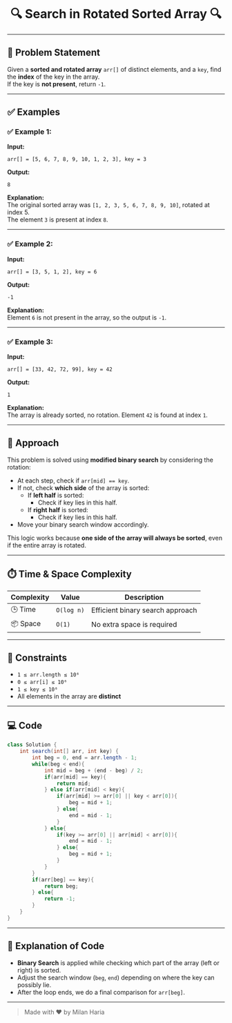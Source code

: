 <h1 align="center">🔍 Search in Rotated Sorted Array 🔍</h1>

---

## 📝 Problem Statement

Given a **sorted and rotated array** `arr[]` of distinct elements, and a `key`, find the **index** of the key in the array.  
If the key is **not present**, return `-1`.

---

## ✅ Examples

### ✅ Example 1:
**Input:**
```
arr[] = [5, 6, 7, 8, 9, 10, 1, 2, 3], key = 3
```
**Output:**
```
8
```
**Explanation:**  
The original sorted array was `[1, 2, 3, 5, 6, 7, 8, 9, 10]`, rotated at index 5.  
The element `3` is present at index `8`.

---

### ✅ Example 2:
**Input:**
```
arr[] = [3, 5, 1, 2], key = 6
```
**Output:**
```
-1
```
**Explanation:**  
Element `6` is not present in the array, so the output is `-1`.

---

### ✅ Example 3:
**Input:**
```
arr[] = [33, 42, 72, 99], key = 42
```
**Output:**
```
1
```
**Explanation:**  
The array is already sorted, no rotation. Element `42` is found at index `1`.

---

## 🧠 Approach

This problem is solved using **modified binary search** by considering the rotation:

- At each step, check if `arr[mid] == key`.
- If not, check **which side** of the array is sorted:
  - If **left half** is sorted:
    - Check if key lies in this half.
  - If **right half** is sorted:
    - Check if key lies in this half.
- Move your binary search window accordingly.

This logic works because **one side of the array will always be sorted**, even if the entire array is rotated.

---

## ⏱️ Time & Space Complexity

| Complexity       | Value     | Description                      |
|------------------|-----------|----------------------------------|
| 🕒 Time          | `O(log n)`| Efficient binary search approach |
| 📦 Space         | `O(1)`    | No extra space is required       |

---

## 🎯 Constraints

- `1 ≤ arr.length ≤ 10⁶`
- `0 ≤ arr[i] ≤ 10⁶`
- `1 ≤ key ≤ 10⁶`
- All elements in the array are **distinct**

---

## 💻 Code

```java
class Solution {
    int search(int[] arr, int key) {
        int beg = 0, end = arr.length - 1;
        while(beg < end){
            int mid = beg + (end - beg) / 2;
            if(arr[mid] == key){
                return mid;
            } else if(arr[mid] < key){
                if(arr[mid] >= arr[0] || key < arr[0]){
                    beg = mid + 1;
                } else{
                    end = mid - 1;
                }
            } else{
                if(key >= arr[0] || arr[mid] < arr[0]){
                    end = mid - 1;
                } else{
                    beg = mid + 1;
                }
            }
        }
        if(arr[beg] == key){
            return beg;
        } else{
            return -1;
        }
    }
}
```

---

## 📝 Explanation of Code

- **Binary Search** is applied while checking which part of the array (left or right) is sorted.
- Adjust the search window (`beg`, `end`) depending on where the key can possibly lie.
- After the loop ends, we do a final comparison for `arr[beg]`.

---

> Made with ❤️ by Milan Haria
